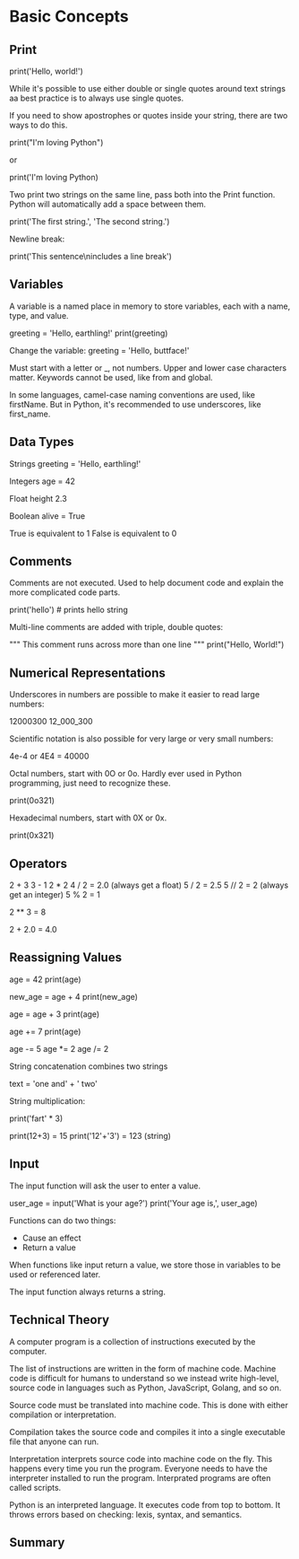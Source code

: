# Basic Concepts

## Print

print('Hello, world!')

While it's possible to use either double or single quotes around text strings aa best practice is to always use single quotes.

If you need to show apostrophes or quotes inside your string, there are two ways to do this.

print("I'm loving Python")

or

print('I\'m loving Python)

Two print two strings on the same line, pass both into the Print function. Python will automatically add a space between them.

print('The first string.', 'The second string.')

Newline break:

print('This sentence\nincludes a line break')

## Variables

A variable is a named place in memory to store variables, each with a name, type, and value.

greeting = 'Hello, earthling!'
print(greeting)

Change the variable:
greeting = 'Hello, buttface!'

Must start with a letter or _, not numbers. Upper and lower case characters matter. Keywords cannot be used, like from and global.

In some languages, camel-case naming conventions are used, like firstName. But in Python, it's recommended to use underscores, like first_name.

## Data Types

Strings
greeting = 'Hello, earthling!'

Integers
age = 42

Float
height 2.3

Boolean
alive = True

True is equivalent to 1
False is equivalent to 0

## Comments

Comments are not executed. Used to help document code and explain the more complicated code parts.

print('hello') # prints hello string

Multi-line comments are added with triple, double quotes:

"""
This comment
runs across
more than one line
"""
print("Hello, World!")

## Numerical Representations

Underscores in numbers are possible to make it easier to read large numbers:

12000300
12_000_300

Scientific notation is also possible for very large or very small numbers:

4e-4 or 4E4 = 40000

Octal numbers, start with 0O or 0o. Hardly ever used in Python programming, just need to recognize these.

print(0o321)

Hexadecimal numbers, start with 0X or 0x.

print(0x321)

## Operators

2 + 3
3 - 1
2 * 2
4 / 2 = 2.0 (always get a float)
5 / 2 = 2.5
5 // 2 = 2 (always get an integer)
5 % 2 = 1

2 ** 3 = 8

2 + 2.0 = 4.0

## Reassigning Values

age = 42
print(age)

new_age = age + 4
print(new_age)

age = age + 3
print(age)

age += 7
print(age)

age -= 5
age *= 2
age /= 2

String concatenation combines two strings

text = 'one and' + ' two'

String multiplication:

print('fart' * 3)

print(12+3) = 15
print('12'+'3') = 123 (string)

## Input

The input function will ask the user to enter a value.

user_age = input('What is your age?')
print('Your age is,', user_age)

Functions can do two things:
- Cause an effect
- Return a value

When functions like input return a value, we store those in variables to be used or referenced later.

The input function always returns a string.

## Technical Theory

A computer program is a collection of instructions executed by the computer.

The list of instructions are written in the form of machine code. Machine code is difficult for humans to understand so we instead write high-level, source code in languages such as Python, JavaScript, Golang, and so on.

Source code must be translated into machine code. This is done with either compilation or interpretation.

Compilation takes the source code and compiles it into a single executable file that anyone can run.

Interpretation interprets source code into machine code on the fly. This happens every time you run the program. Everyone needs to have the interpreter installed to run the program. Interprated programs are often called scripts.

Python is an interpreted language. It executes code from top to bottom. It throws errors based on checking: lexis, syntax, and semantics.

## Summary




